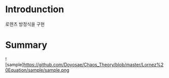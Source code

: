 # Introdunction  
로렌츠 방정식을 구현  
# Summary  
![sample]https://github.com/Doyosae/Chaos_Theory/blob/master/Lornez%20Equation/sample/sample.png  
